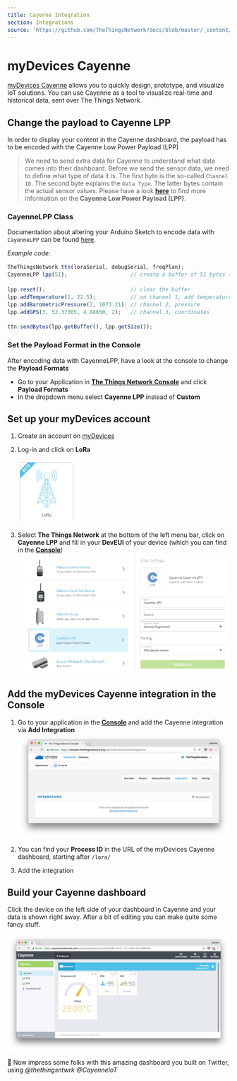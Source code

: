 ```yaml
---
title: Cayenne Integration
section: Integrations
source: 'https://github.com/TheThingsNetwork/docs/blob/master/_content/applications/Cayenne/index.md'
---
```



# myDevices Cayenne
<!-- <img src="logo-cayenne.png" width="200"> -->

[myDevices Cayenne](https://mydevices.com/) allows you to quickly design, prototype, and visualize IoT solutions. You can use Cayenne as a tool to visualize real-time and historical data, sent over The Things Network.


## Change the payload to Cayenne LPP

In order to display your content in the Cayenne dashboard, the payload has to be encoded with the Cayenne Low Power Payload (LPP)

> We need to send extra data for Cayenne to understand what data comes into their dashboard. Before we send the sensor data, we need to define what type of data it is. The first byte is the so-called `Channel ID`. The second byte explains the `Data Type`. The latter bytes contain the actual sensor values.
Please have a look [**here**](https://mydevices.com/cayenne/docs/#lora-cayenne-low-power-payload) to find more information on the **Cayenne Low Power Payload (LPP)**.

### CayenneLPP Class
Documentation about altering your Arduino Sketch to encode data with `CayenneLPP` can be found [here](https://www.thethingsnetwork.org/docs/devices/arduino/api/cayennelpp.html).

*Example code:*

```js
TheThingsNetwork ttn(loraSerial, debugSerial, freqPlan);
CayenneLPP lpp(51);                    // create a buffer of 51 bytes to store the payload

lpp.reset();                           // clear the buffer
lpp.addTemperature(1, 22.5);           // on channel 1, add temperature, value 22.5°C
lpp.addBarometricPressure(2, 1073.21); // channel 2, pressure
lpp.addGPS(3, 52.37365, 4.88650, 2);   // channel 3, coordinates

ttn.sendBytes(lpp.getBuffer(), lpp.getSize());
```

### Set the Payload Format in the Console

After encoding data with CayenneLPP, have a look at the console to change the **Payload Formats**

* Go to your Application in [**The Things Network Console**](https://console.thethingsnetwork.org/) and click **Payload Formats**
* In the dropdown menu select **Cayenne LPP** instead of **Custom**


## Set up your myDevices account

1.  Create an account on [myDevices](https://mydevices.com/)
2.  Log-in and click on **LoRa**
	
	<img src="myDevices-lora.png" width="130">
3.  Select **The Things Network** at the bottom of the left menu bar, click on **Cayenne LPP** and fill in your **DevEUI** of your device (which you can find in the [**Console**](https://console.thethingsnetwork.org/applications))
	![add-device](cayenne-add-device.png)


## Add the myDevices Cayenne integration in the Console

1.  Go to your application in the [**Console**](https://console.thethingsnetwork.org/applications) and add the Cayenne integration via **Add Integration**
 ![myDevices-dashboard](integrations.png) 

2.  You can find your **Process ID** in the URL of the myDevices Cayenne dashboard, starting after `/lora/`
3.  Add the integration




## Build your Cayenne dashboard
Click the device on the left side of your dashboard in Cayenne and your data is shown right away. After a bit of editing you can make quite some fancy stuff.

![myDevices-dashboard](mydevices-data.png) 


🎉 Now impress some folks with this amazing dashboard you built on Twitter, using *@thethingsntwrk @CayenneIoT*

